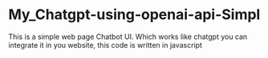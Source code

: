 # My_Chatgpt-using-openai-api-Simpl

This is a simple web page Chatbot UI. Which works like chatgpt you can integrate it in you website, this code is written in javascript
